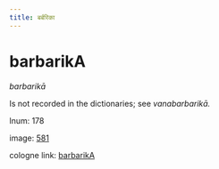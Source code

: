 ```yaml
---
title: बर्बरिका
---
```


# barbarikA

<i>barbarikā</i>  <div n="P" />Is not recorded in the dictionaries; see <i>vanabarbarikā.</i>

lnum: 178

image: [581](https://www.sanskrit-lexicon.uni-koeln.de/scans/csl-apidev/servepdf.php?dict=snp&page=581)

cologne link: [barbarikA](https://sanskrit-lexicon.uni-koeln.de/scans/csl-apidev/getword.php?dict=snp&key=barbarikA)

